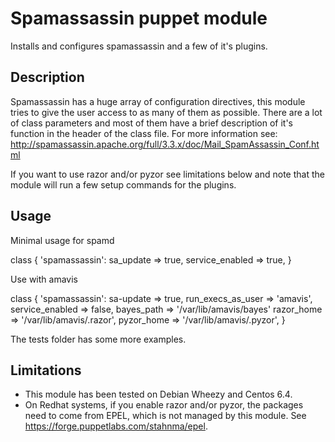 Spamassassin puppet module
====================

Installs and configures spamassassin and a few of it's plugins.

## Description

Spamassassin has a huge array of configuration directives, this module tries to give the user access to as many of them as possible. There are a lot of class
parameters and most of them have a brief description of it's function in the header of the class file. For more information see: http://spamassassin.apache.org/full/3.3.x/doc/Mail_SpamAssassin_Conf.html

If you want to use razor and/or pyzor see limitations below and note that the module will run a few setup commands for the plugins.

## Usage

Minimal usage for spamd

class { 'spamassassin':
  sa_update       => true,
  service_enabled => true,
}

Use with amavis

class { 'spamassassin':
  sa-update         => true,
  run_execs_as_user => 'amavis',
  service_enabled   => false,
  bayes_path		=> '/var/lib/amavis/bayes'
  razor_home        => '/var/lib/amavis/.razor',
  pyzor_home        => '/var/lib/amavis/.pyzor',
}

The tests folder has some more examples.

## Limitations

* This module has been tested on Debian Wheezy and Centos 6.4.
* On Redhat systems, if you enable razor and/or pyzor, the packages need to come from  EPEL, which is not managed by this module. See https://forge.puppetlabs.com/stahnma/epel.